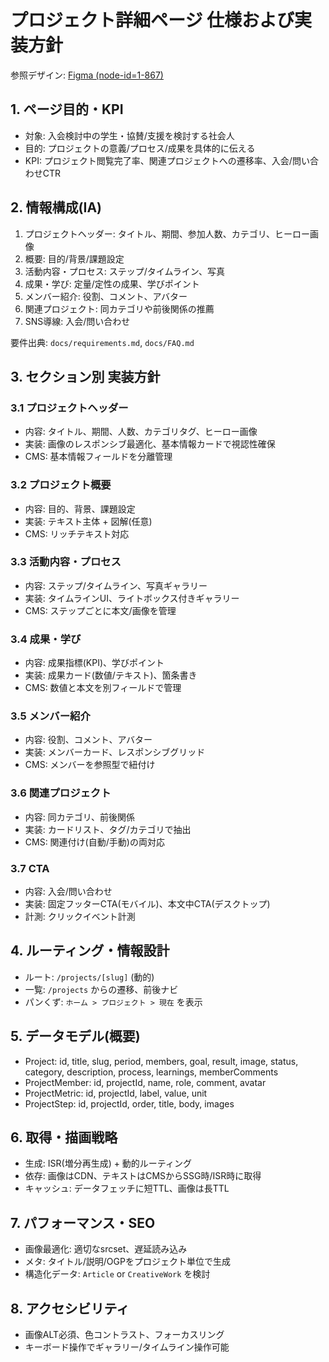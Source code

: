 # プロジェクト詳細ページ 仕様および実装方針

参照デザイン: [Figma (node-id=1-867)](https://www.figma.com/design/SueA7I2vCsatvIf0s7BgB7/%E7%84%A1%E9%A1%8C?node-id=1-867&m=dev)

## 1. ページ目的・KPI
- 対象: 入会検討中の学生・協賛/支援を検討する社会人
- 目的: プロジェクトの意義/プロセス/成果を具体的に伝える
- KPI: プロジェクト閲覧完了率、関連プロジェクトへの遷移率、入会/問い合わせCTR

## 2. 情報構成(IA)
1. プロジェクトヘッダー: タイトル、期間、参加人数、カテゴリ、ヒーロー画像
2. 概要: 目的/背景/課題設定
3. 活動内容・プロセス: ステップ/タイムライン、写真
4. 成果・学び: 定量/定性の成果、学びポイント
5. メンバー紹介: 役割、コメント、アバター
6. 関連プロジェクト: 同カテゴリや前後関係の推薦
7. SNS導線: 入会/問い合わせ

要件出典: `docs/requirements.md`, `docs/FAQ.md`

## 3. セクション別 実装方針

### 3.1 プロジェクトヘッダー
- 内容: タイトル、期間、人数、カテゴリタグ、ヒーロー画像
- 実装: 画像のレスポンシブ最適化、基本情報カードで視認性確保
- CMS: 基本情報フィールドを分離管理

### 3.2 プロジェクト概要
- 内容: 目的、背景、課題設定
- 実装: テキスト主体 + 図解(任意)
- CMS: リッチテキスト対応

### 3.3 活動内容・プロセス
- 内容: ステップ/タイムライン、写真ギャラリー
- 実装: タイムラインUI、ライトボックス付きギャラリー
- CMS: ステップごとに本文/画像を管理

### 3.4 成果・学び
- 内容: 成果指標(KPI)、学びポイント
- 実装: 成果カード(数値/テキスト)、箇条書き
- CMS: 数値と本文を別フィールドで管理

### 3.5 メンバー紹介
- 内容: 役割、コメント、アバター
- 実装: メンバーカード、レスポンシブグリッド
- CMS: メンバーを参照型で紐付け

### 3.6 関連プロジェクト
- 内容: 同カテゴリ、前後関係
- 実装: カードリスト、タグ/カテゴリで抽出
- CMS: 関連付け(自動/手動)の両対応

### 3.7 CTA
- 内容: 入会/問い合わせ
- 実装: 固定フッターCTA(モバイル)、本文中CTA(デスクトップ)
- 計測: クリックイベント計測

## 4. ルーティング・情報設計
- ルート: `/projects/[slug]` (動的)
- 一覧: `/projects` からの遷移、前後ナビ
- パンくず: `ホーム > プロジェクト > 現在` を表示

## 5. データモデル(概要)
- Project: id, title, slug, period, members, goal, result, image, status, category, description, process, learnings, memberComments
- ProjectMember: id, projectId, name, role, comment, avatar
- ProjectMetric: id, projectId, label, value, unit
- ProjectStep: id, projectId, order, title, body, images

## 6. 取得・描画戦略
- 生成: ISR(増分再生成) + 動的ルーティング
- 依存: 画像はCDN、テキストはCMSからSSG時/ISR時に取得
- キャッシュ: データフェッチに短TTL、画像は長TTL

## 7. パフォーマンス・SEO
- 画像最適化: 適切なsrcset、遅延読み込み
- メタ: タイトル/説明/OGPをプロジェクト単位で生成
- 構造化データ: `Article` or `CreativeWork` を検討

## 8. アクセシビリティ
- 画像ALT必須、色コントラスト、フォーカスリング
- キーボード操作でギャラリー/タイムライン操作可能
